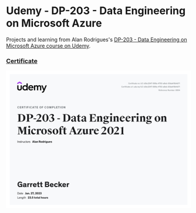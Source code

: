 # Udemy - DP-203 - Data Engineering on Microsoft Azure

Projects and learning from Alan Rodrigues's [DP-203 - Data Engineering on Microsoft Azure course on Udemy](https://www.udemy.com/course/data-engineering-on-microsoft-azure/).

### [Certificate](https://www.udemy.com/certificate/UC-b3bc2347-996a-4793-a8eb-93da419b4b71/)

!["Certificate"](./Certificate.jpg)
